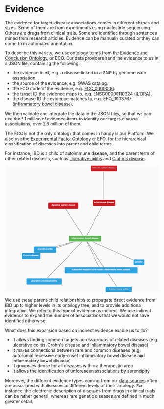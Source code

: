 # Evidence

The evidence for target-disease associations comes in different shapes and sizes. Some of them are from experiments using nucleotide sequencing. Others are drugs from clinical trials. Some are identified through sentences mined from research articles. Evidence can be manually curated or they can come from automated annotation.

To describe this variety, we use ontology terms from the [Evidence and Conclusion Ontology](http://evidenceontology.org/Welcome.html), or ECO. Our data providers send the evidence to us in a JSON file, containing the following:

* the evidence itself, e.g. a disease linked to a SNP by genome wide association.
* the source of the evidence, e.g. GWAS catalog.
* the ECO code of the evidence, e.g. [ECO\_0000006](http://bioportal.bioontology.org/ontologies/ECO/?p=classes&conceptid=http%3A%2F%2Fpurl.obolibrary.org%2Fobo%2FECO_0000006).
* the target ID the evidence maps to, e.g. ENSG00000110324 \([IL10RA](http://www.targetvalidation.org/target/ENSG00000110324)\).
* the disease ID the evidence matches to, e.g. EFO\_0003767 \([inflammatory bowel disease](http://www.targetvalidation.org/disease/EFO_0003767)\).

We then validate and integrate the data in the JSON files, so that we can use the 5.1 million of evidence items to identify our target-disease associations, over 2.6 million of them.

The ECO is not the only ontology that comes in handy in our Platform. We also use the [Experimental Factor Ontology](http://www.targetvalidation.org/faq#efo) or EFO, for the hierarchical classification of diseases into parent and child terms.

For instance, IBD is a child of autoimmune disease, and the parent term of other related diseases, such as [ulcerative colitis](http://www.targetvalidation.org/disease/EFO_0000729) and [Crohn's disease](http://www.targetvalidation.org/disease/EFO_0000384).

![](../.gitbook/assets/ibd-efo-tree.png)

We use these parent-child relationships to propagate direct evidence from IBD up to higher levels in its ontology tree, and to provide additional integration. We refer to this type of evidence as indirect. We use indirect evidence to expand the number of associations that we would not have identified otherwise.

What does this expansion based on indirect evidence enable us to do?

* It allows finding common targets across groups of related diseases \(e.g. ulcerative colitis, Crohn's disease and inflammatory bowel disease\)
* It makes connections between rare and common diseases \(e.g. autosomal recessive early-onset inflammatory bowel disease and inflammatory bowel disease\)
* It groups evidence for all diseases within a therapeutic area
* It allows the identification of unforeseen associations by serendipity

Moreover, the different evidence types coming from our [data sources](https://www.targetvalidation.org/data_sources) often are associated with diseases at different levels of their ontology. For instance, the electronic description of diseases from drugs in clinical trials can be rather general, whereas rare genetic diseases are defined in much greater detail.

